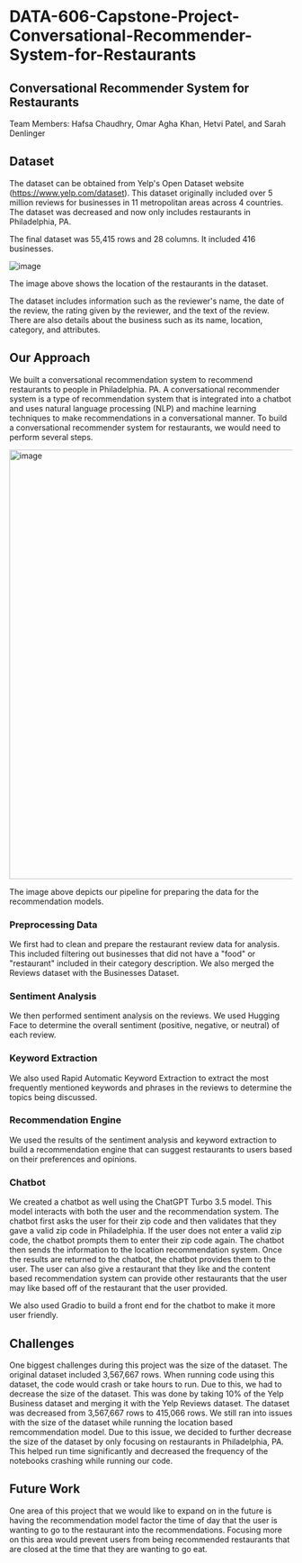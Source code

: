 # DATA-606-Capstone-Project-Conversational-Recommender-System-for-Restaurants

## Conversational Recommender System for Restaurants
Team Members: Hafsa Chaudhry, Omar Agha Khan, Hetvi Patel, and Sarah Denlinger

## Dataset
The dataset can be obtained from Yelp's Open Dataset website (https://www.yelp.com/dataset). This dataset originally included over 5 million reviews for businesses in 11 metropolitan areas across 4 countries. The dataset was decreased and now only includes restaurants in Philadelphia, PA.

The final dataset was 55,415 rows and 28 columns. It included 416 businesses.

![image](https://github.com/ihetvipatel/DATA-606-Capstone-Project-Conversational-Recommender-System-for-Restaurants/assets/129907365/f47cb799-06b7-4205-916e-4fdfd2fa2d8d)

The image above shows the location of the restaurants in the dataset.

The dataset includes information such as the reviewer's name, the date of the review, the rating given by the reviewer, and the text of the review. There are also details about the business such as its name, location, category, and attributes.

## Our Approach

We built a conversational recommendation system to recommend restaurants to people in Philadelphia. PA. A conversational recommender system is a type of recommendation system that is integrated into a chatbot and uses natural language processing (NLP) and machine learning techniques to make recommendations in a conversational manner. To build a conversational recommender system for restaurants, we would need to perform several steps.

<img width="763" alt="image" src="https://github.com/ihetvipatel/DATA-606-Capstone-Project-Conversational-Recommender-System-for-Restaurants/assets/129907365/8b0ab595-6845-4b9d-bd14-ec937697159c">

The image above depicts our pipeline for preparing the data for the recommendation models.
### Preprocessing Data
We first had to clean and prepare the restaurant review data for analysis. This included filtering out businesses that did not have a "food" or "restaurant" included in their category description. We also merged the Reviews dataset with the Businesses Dataset.

### Sentiment Analysis
We then performed sentiment analysis on the reviews. We used Hugging Face to determine the overall sentiment (positive, negative, or neutral) of each review.

### Keyword Extraction
We also used Rapid Automatic Keyword Extraction to extract the most frequently mentioned keywords and phrases in the reviews to determine the topics being discussed.

### Recommendation Engine
We used the results of the sentiment analysis and keyword extraction to build a recommendation engine that can suggest restaurants to users based on their preferences and opinions.

### Chatbot
We created a chatbot as well using the ChatGPT Turbo 3.5 model. This model interacts with both the user and the recommendation system. The chatbot first asks the user for their zip code and then validates that they gave a valid zip code in Philadelphia. If the user does not enter a valid zip code, the chatbot prompts them to enter their zip code again. The chatbot then sends the information to the location recommendation system. Once the results are returned to the chatbot, the chatbot provides them to the user. The user can also give a restaurant that they like and the content based recommendation system can provide other restaurants that the user may like based off of the restaurant that the user provided.

We also used Gradio to build a front end for the chatbot to make it more user friendly.


## Challenges
One biggest challenges during this project was the size of the dataset. The original dataset included 3,567,667 rows. When running code using this dataset, the code would crash or take hours to run. Due to this, we had to decrease the size of the dataset. This was done by taking 10% of the Yelp Business dataset and merging it with the Yelp Reviews dataset. The dataset was decreased from 3,567,667 rows to 415,066 rows. We still ran into issues with the size of the dataset while running the location based remcommendation model. Due to this issue, we decided to further decrease the size of the dataset by only focusing on restaurants in Philadelphia, PA. This helped run time significantly and decreased the frequency of the notebooks crashing while running our code.

## Future Work
One area of this project that we would like to expand on in the future is having the recommendation model factor the time of day that the user is wanting to go to the restaurant into the recommendations. Focusing more on this area would prevent users from being recommended restaurants that are closed at the time that they are wanting to go eat.
